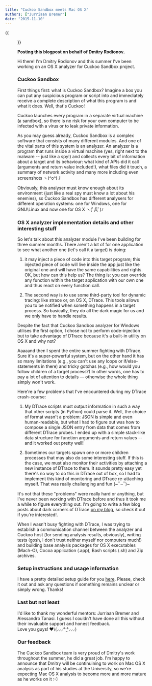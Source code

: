 ```yaml
---
title: "Cuckoo Sandbox meets Mac OS X"
authors: ["Jurriaan Bremer"]
date: "2015-11-10"
---
```

{{<figure src="images/banner.png" alt="Banner" width="50%">}}

**Posting this blogpost on behalf of Dmitry Rodionov.**  
  
Hi there! I'm Dmitry Rodionov and this summer I've been working on an OS X analyzer for Cuckoo Sandbox project.  
  

### Cuckoo Sandbox

  
  
First things first: what is Cuckoo Sandbox? Imagine a box you can put any suspicious program or script into and immediately receive a complete description of what this program is and what it does. Well, that's Cuckoo!  
  
Cuckoo launches every program in a separate virtual machine (a sandbox), so there is no risk for your own computer to be infected with a virus or to leak private information.  
  
As you may guess already, Cuckoo Sandbox is a complex software that consists of many different modules. And one of the vital parts of this system is an analyzer. An analyzer is a program that runs inside a virtual machine (yes, right next to the malware -- just like a spy!) and collects every bit of information about a target and its behaviour: what kind of APIs did it call (arguments and return value included!), what files did it touch, a summary of network activity and many more including even screenshots ヽ(^o^)丿  
  
Obviously, this analyser must know enough about its environment (just like a real spy must know a lot about his enemies), so Cuckoo Sandbox has different analysers for different operation systems: one for Windows, one for GNU\\Linux and now one for OS X ヽ(ﾟДﾟ)ﾉ  
  

### OS X analyzer implementation details and other interesting stuff

  
  
So let's talk about this analyzer module I've been building for three summer months. There aren't a lot of for one application to see what another one (let's call it a target) is doing:  
  
1) it may inject a piece of code into this target program; this injected piece of code will live inside the app just like the original one and will have the same capabilities and rights. OK, but how can this help us? The thing is: you can override any function within the target application with our own one and thus react on every function call.  
  
2) The second way is to use some third-party tool for dynamic tracing: like strace or, on OS X, DTrace. This tools allows you to be notified when something happens in a target process. So basically, they do all the dark magic for us and we only have to handle results.  
  
Despite the fact that Cuckoo Sandbox analyzer for Windows utilises the first option, I chose not to perform code-injection but to take advantage of DTrace because it's a built-in utility on OS X and why not?  
  
Aaaaand then I spent the entire summer fighting with DTrace. Sure it's a super-powerful system, but on the other hand it has so many limitations (e.g., you can't use any loops or if/else-statements in there) and tricky gotchas (e.g., how would you follow children of a target process?) In other words, one has to pay a lot of attention to details — otherwise the whole thing simply won't work.  
  
Here're a few problems that I've encountered during my DTrace crash-course:  
  
1) My DTrace scripts must output information in such a way that other scripts (in Python) could parse it. Well, the choice of format wasn't a problem: JSON is simple and even human-readable, but what I had to figure out was how to compose a single JSON entry from data that comes from different DTrace probes. I ended up with a simple stack-like data structure for function arguments and return values -- and it worked out pretty well!  
  
2) Sometimes our targets spawn one or more children processes that may also do some interesting stuff. If this is the case, we must also monitor their activities by attaching a new instance of DTrace to them. It sounds pretty easy yet there's no way to do this in DTrace out of box, so I had to implement this kind of monitoring and DTrace re-attaching myself. That was really challenging and fun (~‾⌣‾)~  
  
It's not that these "problems" were really hard or anything, but I've never been working with DTrace before and thus it took me a while to figure everything out. I'm going to write a few blog posts about dark corners of DTrace [on my blog](http://internals.exposed), so check it out if you're interested!.  
  
When I wasn't busy fighting with DTrace, I was trying to establish a communication channel between the analyzer and Cuckoo host (for sending analysis results, obviously), writing tests (gosh, I don't trust neither myself nor computers much!) and building base analysis packages for OS X executables (Mach-O), Cocoa application (.app), Bash scripts (.sh) and Zip archives.  
  
  

### Setup instructions and usage information

  
  
I have a pretty detailed setup guide for you [here](https://github.com/rodionovd/cuckoo-osx-analyzer/wiki/Setting-up-the-environment). Please, check it out and ask any questions if something remains unclear or simply wrong. Thanks!  
  

### Last but not least

  
  
I'd like to thank my wonderful mentors: Jurriaan Bremer and Alessandro Tanasi. I guess I couldn't have done all this without their invaluable support and honest feedback.  
Love you guys! ❤\\(⸝⸝⸝°⁻̫°⸝⸝⸝)  
  

### Our feedback

  
  
The Cuckoo Sandbox team is very proud of Dmitry's work throughout the summer, he did a great job. I'm happy to announce that Dmitry will be continuining to work on Mac OS X analysis as part of his studies at the University, so we're expecting Mac OS X analysis to become more and more mature as he works on it :-)
